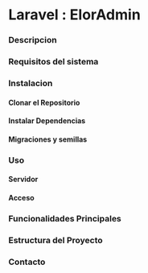 <h1>Laravel : ElorAdmin</h1>

<h3>Descripcion</h3>

<h3>Requisitos del sistema</h3>

<h3>Instalacion</h3>

<h4>Clonar el Repositorio</h4>
<h4>Instalar Dependencias</h4>
<h4>Migraciones y semillas</h4>
<h3>Uso</h3>
<h4>Servidor</h4>
<h4>Acceso</h4>
<h3>Funcionalidades Principales</h3>
<h3>Estructura del Proyecto</h3>
<h3>Contacto</h3>

